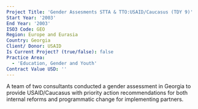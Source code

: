```yaml
---
Project Title: 'Gender Assesments STTA & TTO:USAID/Caucasus (TDY 9)'
Start Year: '2003'
End Year: '2003'
ISO3 Code: GEO
Region: Europe and Eurasia
Country: Georgia
Client/ Donor: USAID
Is Current Project? (true/false): false
Practice Area:
  - 'Education, Gender and Youth'
Contract Value USD: ''
---
```

A team of two consultants conducted a gender assessment in Georgia to provide USAID/Caucasus with priority action recommendations for both internal reforms and programmatic change for implementing partners.
